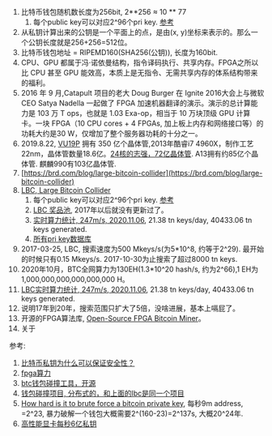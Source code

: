 1. 比特币钱包随机数长度为256bit, 2**256 ≈ 10 ** 77
   1. 每个public key可以对应2^96个pri key. [参考](https://bitcointalk.org/index.php?topic=1555043.msg15695929#msg15695929)
2. 从私钥计算出来的公钥是一个平面上的点，是由(x, y)坐标来表示的。那么一个公钥长度就是256+256=512位。
3. 比特币钱包地址 = RIPEMD160(SHA256(公钥)), 长度为160bit.
4. CPU、GPU 都属于冯·诺依曼结构，指令译码执行、共享内存。FPGA之所以比 CPU 甚至 GPU 能效高，本质上是无指令、无需共享内存的体系结构带来的福利。
5. 2016 年 9 月,Catapult 项目的老大 Doug Burger 在 Ignite 2016大会上与微软 CEO Satya Nadella 一起做了 FPGA 加速机器翻译的演示。演示的总计算能力是 103 万 T ops，也就是 1.03 Exa-op，相当于 10 万块顶级 GPU 计算卡。一块 FPGA（10 CPU cores + 4 FPGAs, 加上板上内存和网络接口等）的功耗大约是30 W，仅增加了整个服务器功耗的十分之一。
6. 2019.8.22, [VU19P](https://china.xilinx.com/news/media-kits/xilinx-announces-the-worlds-largest-fpga.html) 拥有 350 亿个晶体管,2013年酷睿i7 4960X，制作工艺22nm，晶体管数量18.6亿。[24核的志强，72亿晶体管](https://www.fool.com/investing/2016/06/13/intel-corporation-reveals-interesting-fact-about-n.aspx). A13拥有约85亿个晶体管. 麒麟990有103亿晶体管.
7. [https://brd.com/blog/large-bitcoin-collider](https://brd.com/blog/large-bitcoin-collider)
8. [LBC, Large Bitcoin Collider](https://lbc.cryptoguru.org/about)
   1. 每个public key可以对应2^96个pri key. [参考](https://bitcointalk.org/index.php?topic=1555043.msg15695929#msg15695929)
   1. [LBC 奖品池](https://lbc.cryptoguru.org/trophies), 2017年以后就没有更新过了。
   1. [实时算力统计, 247m/s, 2020.11.06](https://lbc.cryptoguru.org/stats), 21.38 tn keys/day, 40433.06 tn keys generated.
   1. [所有pri key数据库](https://lbc.cryptoguru.org/dio/)
10. 2017-03-25, LBC, 搜索速度为500 Mkeys/s(为5*10^8, 约等于2^29). 最开始的时候只有0.15 Mkeys/s. 2017-10-30为止搜索了超过8000 tn keys.
   1. 2020年10月，BTC全网算力为130EH(1.3*10^20 hash/s, 约为2^66),1 EH为1,000,000,000,000,000,000 H。
   1. [LBC实时算力统计, 247m/s, 2020.11.06](https://lbc.cryptoguru.org/stats), 21.38 tn keys/day, 40433.06 tn keys generated.
   1. 说明17年到20年，搜索范围只扩大了5倍，没啥进展，基本上嗝屁了。
11. 开源的FPGA算法库, [Open-Source FPGA Bitcoin Miner](https://github.com/progranism/Open-Source-FPGA-Bitcoin-Miner)。
1. 关于


参考:

1. [比特币私钥为什么可以保证安全性？](https://boolwallet.com/index.php/2019/10/14/%E6%AF%94%E7%89%B9%E5%B8%81%E7%A7%81%E9%92%A5%E4%B8%BA%E4%BB%80%E4%B9%88%E5%8F%AF%E4%BB%A5%E4%BF%9D%E8%AF%81%E5%AE%89%E5%85%A8%E6%80%A7%EF%BC%9F/)
2. [fpga算力](https://www.msra.cn/zh-cn/news/features/fpga-20170111)
1. [btc钱包碰撞工具，开源](https://github.com/basil00/pairgen)
1. [钱包碰撞项目, 分布式的，和上面的lbc是同一个项目](https://lbc.cryptoguru.org/)
1. [How hard is it to brute force a bitcoin private key](https://news.bitcoin.com/how-hard-is-it-to-brute-force-a-bitcoin-private-key/), 每秒9m address, =2^23, 暴力破解一个钱包大概需要2^(160-23)=2^137s, 大概20^24年.
1. [高性能显卡每秒6亿私钥](http://www.beenews.pro/a/100113045.html)